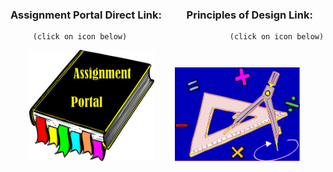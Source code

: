 ### Assignment Portal Direct Link: &nbsp; &emsp; &nbsp; Principles of Design Link:

         (click on icon below)                       (click on icon below)                                                             

&nbsp; &emsp;    &nbsp;[<img src="sources/assignment_portal_icon_link.png" width="200">](https://jmmonjeremy.github.io/)
&nbsp; &emsp;    &nbsp;[<img src="sources/design_principles_icon_link.png" width="200">](https://https://jmmonjeremy.github.io/design-principles.html) 
